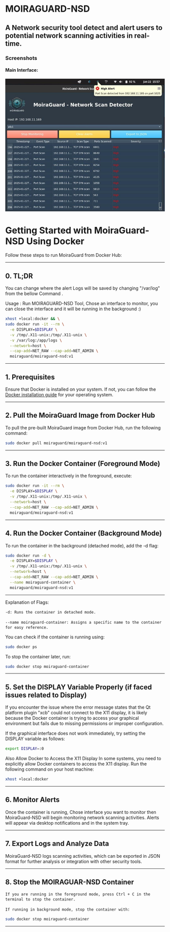 # MOIRAGUARD-NSD 
## A Network security tool detect and alert users to potential network scanning activities in real-time.

### Screenshots

#### Main Interface:
![Local image](Moiraguard-nsd_main_interface.png)


# Getting Started with MoiraGuard-NSD Using Docker

Follow these steps to run MoiraGuard from Docker Hub:

---
## 0. TL;DR 

You can change where the alert Logs will be saved by changing "/var/log" from the bellow Command .

Usage : Run MOIRAGUARD-NSD Tool, Chose an interface to monitor, you can close the interface and it will be running in the background :) 

```bash
xhost +local:docker && \
sudo docker run -it --rm \
  -e DISPLAY=$DISPLAY \
  -v /tmp/.X11-unix:/tmp/.X11-unix \
  -v /var/log:/app/logs \
  --network=host \
  --cap-add=NET_RAW --cap-add=NET_ADMIN \
  moiraguard/moiraguard-nsd:v1
```
---

## 1. Prerequisites

Ensure that Docker is installed on your system. If not, you can follow the [Docker installation guide](https://docs.docker.com/get-docker/) for your operating system.

---

## 2. Pull the MoiraGuard Image from Docker Hub

To pull the pre-built MoiraGuard image from Docker Hub, run the following command:

```bash
sudo docker pull moiraguard/moiraguard-nsd:v1
```
---
## 3. Run the Docker Container (Foreground Mode)

To run the container interactively in the foreground, execute:

```bash
sudo docker run -it --rm \
  -e DISPLAY=$DISPLAY \
  -v /tmp/.X11-unix:/tmp/.X11-unix \
  --network=host \
  --cap-add=NET_RAW --cap-add=NET_ADMIN \
  moiraguard/moiraguard-nsd:v1

```
---
## 4. Run the Docker Container (Background Mode)

To run the container in the background (detached mode), add the -d flag:
```bash
sudo docker run -d \
  -e DISPLAY=$DISPLAY \
  -v /tmp/.X11-unix:/tmp/.X11-unix \
  --network=host \
  --cap-add=NET_RAW --cap-add=NET_ADMIN \
  --name moiraguard-container \
  moiraguard/moiraguard-nsd:v1
```
---
Explanation of Flags:

    -d: Runs the container in detached mode.

    --name moiraguard-container: Assigns a specific name to the container for easy reference.

You can check if the container is running using:

```bash
sudo docker ps
```

To stop the container later, run:
```bash
sudo docker stop moiraguard-container
```
---
## 5. Set the DISPLAY Variable Properly (if faced issues related to Display)

If you encounter the issue where the error message states that the Qt platform plugin "xcb" could not connect to the X11 display, it is likely because the Docker container is trying to access your graphical environment but fails due to missing permissions or improper configuration.

If the graphical interface does not work immediately, try setting the DISPLAY variable as follows:

```bash
export DISPLAY=:0
```

Also Allow Docker to Access the X11 Display 
In some systems, you need to explicitly allow Docker containers to access the X11 display. Run the following command on your host machine:

```bash
xhost +local:docker
```
---
## 6. Monitor Alerts

Once the container is running, Chose interface you want to monitor then MoiraGuard-NSD will  begin monitoring network scanning activities. Alerts will appear via desktop notifications and in the system tray.

---
## 7. Export Logs and Analyze Data

MoiraGuard-NSD logs scanning activities, which can be exported in JSON format for further analysis or integration with other security tools.

---
## 8. Stop the MOIRAGUAR-NSD Container


    If you are running in the foreground mode, press Ctrl + C in the terminal to stop the container.

    If running in background mode, stop the container with:

```bash
sudo docker stop moiraguard-container
```
---




